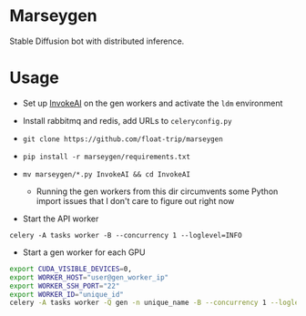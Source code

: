 # Marseygen

Stable Diffusion bot with distributed inference.

# Usage

* Set up [InvokeAI](https://github.com/invoke-ai/InvokeAI) on the gen workers and activate the `ldm` environment

* Install rabbitmq and redis, add URLs to `celeryconfig.py`

* `git clone https://github.com/float-trip/marseygen`

* `pip install -r marseygen/requirements.txt`

* `mv marseygen/*.py InvokeAI && cd InvokeAI`
    * Running the gen workers from this dir circumvents some Python import issues that I don't care to figure out right now

* Start the API worker

`celery -A tasks worker -B --concurrency 1 --loglevel=INFO`

* Start a gen worker for each GPU

```sh
export CUDA_VISIBLE_DEVICES=0,
export WORKER_HOST="user@gen_worker_ip"
export WORKER_SSH_PORT="22"
export WORKER_ID="unique_id"
celery -A tasks worker -Q gen -n unique_name -B --concurrency 1 --loglevel=INFO`
```

